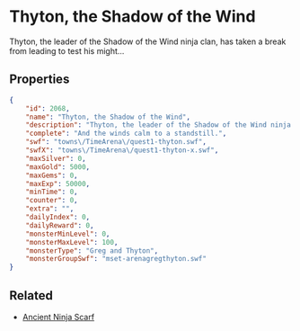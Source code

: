 # Thyton, the Shadow of the Wind

Thyton, the leader of the Shadow of the Wind ninja clan, has taken a break from leading to test his might...

## Properties

```json
{
    "id": 2068,
    "name": "Thyton, the Shadow of the Wind",
    "description": "Thyton, the leader of the Shadow of the Wind ninja clan, has taken a break from leading to test his might...",
    "complete": "And the winds calm to a standstill.",
    "swf": "towns\/TimeArena\/quest1-thyton.swf",
    "swfX": "towns\/TimeArena\/quest1-thyton-x.swf",
    "maxSilver": 0,
    "maxGold": 5000,
    "maxGems": 0,
    "maxExp": 50000,
    "minTime": 0,
    "counter": 0,
    "extra": "",
    "dailyIndex": 0,
    "dailyReward": 0,
    "monsterMinLevel": 0,
    "monsterMaxLevel": 100,
    "monsterType": "Greg and Thyton",
    "monsterGroupSwf": "mset-arenagregthyton.swf"
}
```

## Related

- [Ancient Ninja Scarf](../items/21650-ancient-ninja-scarf.md)

